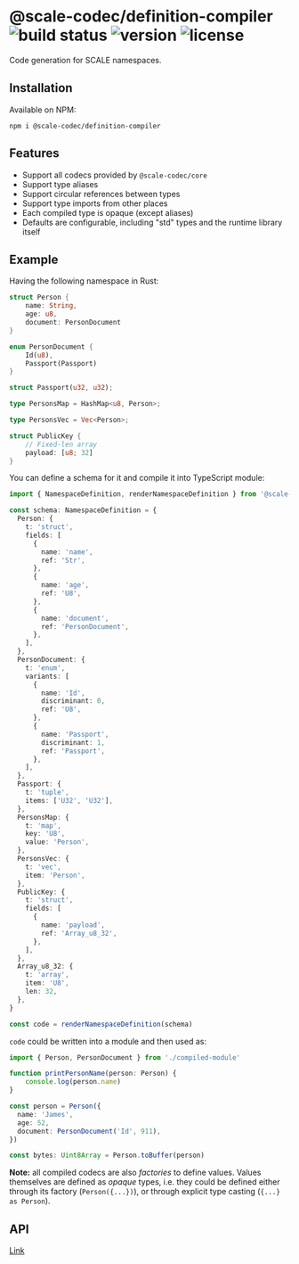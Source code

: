 # @scale-codec/definition-compiler ![build status](https://img.shields.io/github/checks-status/soramitsu/scale-codec-js-library/master) ![version](https://img.shields.io/npm/v/@scale-codec/definition-compiler) ![license](https://img.shields.io/npm/l/@scale-codec/definition-compiler)

Code generation for SCALE namespaces.

## Installation

Available on NPM:

```shell
npm i @scale-codec/definition-compiler
```

## Features

- Support all codecs provided by `@scale-codec/core`
- Support type aliases
- Support circular references between types
- Support type imports from other places
- Each compiled type is opaque (except aliases)
- Defaults are configurable, including "std" types and the runtime library itself

## Example

Having the following namespace in Rust:

```rust
struct Person {
    name: String,
    age: u8,
    document: PersonDocument
}

enum PersonDocument {
    Id(u8),
    Passport(Passport)
}

struct Passport(u32, u32);

type PersonsMap = HashMap<u8, Person>;

type PersonsVec = Vec<Person>;

struct PublicKey {
    // Fixed-len array
    payload: [u8; 32]
}
```

You can define a schema for it and compile it into TypeScript module:

```ts
import { NamespaceDefinition, renderNamespaceDefinition } from '@scale-codec/definition-compiler'

const schema: NamespaceDefinition = {
  Person: {
    t: 'struct',
    fields: [
      {
        name: 'name',
        ref: 'Str',
      },
      {
        name: 'age',
        ref: 'U8',
      },
      {
        name: 'document',
        ref: 'PersonDocument',
      },
    ],
  },
  PersonDocument: {
    t: 'enum',
    variants: [
      {
        name: 'Id',
        discriminant: 0,
        ref: 'U8',
      },
      {
        name: 'Passport',
        discriminant: 1,
        ref: 'Passport',
      },
    ],
  },
  Passport: {
    t: 'tuple',
    items: ['U32', 'U32'],
  },
  PersonsMap: {
    t: 'map',
    key: 'U8',
    value: 'Person',
  },
  PersonsVec: {
    t: 'vec',
    item: 'Person',
  },
  PublicKey: {
    t: 'struct',
    fields: [
      {
        name: 'payload',
        ref: 'Array_u8_32',
      },
    ],
  },
  Array_u8_32: {
    t: 'array',
    item: 'U8',
    len: 32,
  },
}

const code = renderNamespaceDefinition(schema)
```

`code` could be written into a module and then used as:

```ts
import { Person, PersonDocument } from './compiled-module'

function printPersonName(person: Person) {
    console.log(person.name)
}

const person = Person({
  name: 'James',
  age: 52,
  document: PersonDocument('Id', 911),
})

const bytes: Uint8Array = Person.toBuffer(person)
```

**Note:** all compiled codecs are also _factories_ to define values. Values themselves are defined as _opaque_ types, i.e. they could be defined either through its factory (`Person({...})`), or through explicit type casting (`{...} as Person`).

## API

[Link](https://soramitsu.github.io/scale-codec-js-library/api/modules/scale_codec_definition_compiler)

